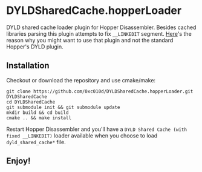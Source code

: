 DYLDSharedCache.hopperLoader
======

DYLD shared cache loader plugin for Hopper Disassembler. Besides cached libraries parsing this plugin attempts to fix `__LINKEDIT` segment. [Here](http://hopperapp.com/bugtracker/index.php?do=details&task_id=166)'s the reason why you might want to use that plugin and not the standard Hopper's DYLD plugin.


Installation
------------

Checkout or download the repository and use cmake/make:

    git clone https://github.com/0xc010d/DYLDSharedCache.hopperLoader.git DYLDSharedCache
    cd DYLDSharedCache
    git submodule init && git submodule update
    mkdir build && cd build
    cmake .. && make install

Restart Hopper Disassembler and you'll have a `DYLD Shared Cache (with fixed __LINKEDIT)` loader available when you choose to load `dyld_shared_cache*` file.


Enjoy!
------
